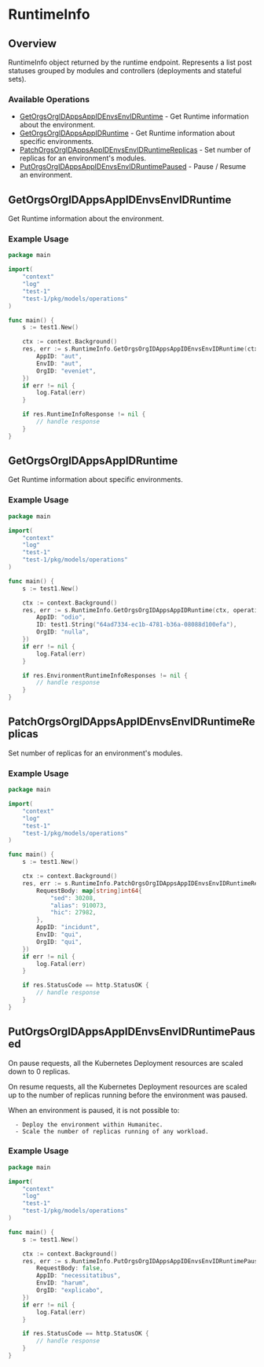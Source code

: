 # RuntimeInfo

## Overview

RuntimeInfo object returned by the runtime endpoint. Represents a list post statuses grouped by modules and controllers (deployments and stateful sets).
<SchemaDefinition schemaRef="#/components/schemas/RuntimeInfoRequest" />


### Available Operations

* [GetOrgsOrgIDAppsAppIDEnvsEnvIDRuntime](#getorgsorgidappsappidenvsenvidruntime) - Get Runtime information about the environment.
* [GetOrgsOrgIDAppsAppIDRuntime](#getorgsorgidappsappidruntime) - Get Runtime information about specific environments.
* [PatchOrgsOrgIDAppsAppIDEnvsEnvIDRuntimeReplicas](#patchorgsorgidappsappidenvsenvidruntimereplicas) - Set number of replicas for an environment's modules.
* [PutOrgsOrgIDAppsAppIDEnvsEnvIDRuntimePaused](#putorgsorgidappsappidenvsenvidruntimepaused) - Pause / Resume an environment.

## GetOrgsOrgIDAppsAppIDEnvsEnvIDRuntime

Get Runtime information about the environment.

### Example Usage

```go
package main

import(
	"context"
	"log"
	"test-1"
	"test-1/pkg/models/operations"
)

func main() {
    s := test1.New()

    ctx := context.Background()
    res, err := s.RuntimeInfo.GetOrgsOrgIDAppsAppIDEnvsEnvIDRuntime(ctx, operations.GetOrgsOrgIDAppsAppIDEnvsEnvIDRuntimeRequest{
        AppID: "aut",
        EnvID: "aut",
        OrgID: "eveniet",
    })
    if err != nil {
        log.Fatal(err)
    }

    if res.RuntimeInfoResponse != nil {
        // handle response
    }
}
```

## GetOrgsOrgIDAppsAppIDRuntime

Get Runtime information about specific environments.

### Example Usage

```go
package main

import(
	"context"
	"log"
	"test-1"
	"test-1/pkg/models/operations"
)

func main() {
    s := test1.New()

    ctx := context.Background()
    res, err := s.RuntimeInfo.GetOrgsOrgIDAppsAppIDRuntime(ctx, operations.GetOrgsOrgIDAppsAppIDRuntimeRequest{
        AppID: "odio",
        ID: test1.String("64ad7334-ec1b-4781-b36a-08088d100efa"),
        OrgID: "nulla",
    })
    if err != nil {
        log.Fatal(err)
    }

    if res.EnvironmentRuntimeInfoResponses != nil {
        // handle response
    }
}
```

## PatchOrgsOrgIDAppsAppIDEnvsEnvIDRuntimeReplicas

Set number of replicas for an environment's modules.

### Example Usage

```go
package main

import(
	"context"
	"log"
	"test-1"
	"test-1/pkg/models/operations"
)

func main() {
    s := test1.New()

    ctx := context.Background()
    res, err := s.RuntimeInfo.PatchOrgsOrgIDAppsAppIDEnvsEnvIDRuntimeReplicas(ctx, operations.PatchOrgsOrgIDAppsAppIDEnvsEnvIDRuntimeReplicasRequest{
        RequestBody: map[string]int64{
            "sed": 30208,
            "alias": 910073,
            "hic": 27982,
        },
        AppID: "incidunt",
        EnvID: "qui",
        OrgID: "qui",
    })
    if err != nil {
        log.Fatal(err)
    }

    if res.StatusCode == http.StatusOK {
        // handle response
    }
}
```

## PutOrgsOrgIDAppsAppIDEnvsEnvIDRuntimePaused

On pause requests, all the Kubernetes Deployment resources are scaled down to 0 replicas.

On resume requests, all the Kubernetes Deployment resources are scaled up to the number of replicas running before the environment was paused.

When an environment is paused, it is not possible to:

```
  - Deploy the environment within Humanitec.
  - Scale the number of replicas running of any workload.
```

### Example Usage

```go
package main

import(
	"context"
	"log"
	"test-1"
	"test-1/pkg/models/operations"
)

func main() {
    s := test1.New()

    ctx := context.Background()
    res, err := s.RuntimeInfo.PutOrgsOrgIDAppsAppIDEnvsEnvIDRuntimePaused(ctx, operations.PutOrgsOrgIDAppsAppIDEnvsEnvIDRuntimePausedRequest{
        RequestBody: false,
        AppID: "necessitatibus",
        EnvID: "harum",
        OrgID: "explicabo",
    })
    if err != nil {
        log.Fatal(err)
    }

    if res.StatusCode == http.StatusOK {
        // handle response
    }
}
```
